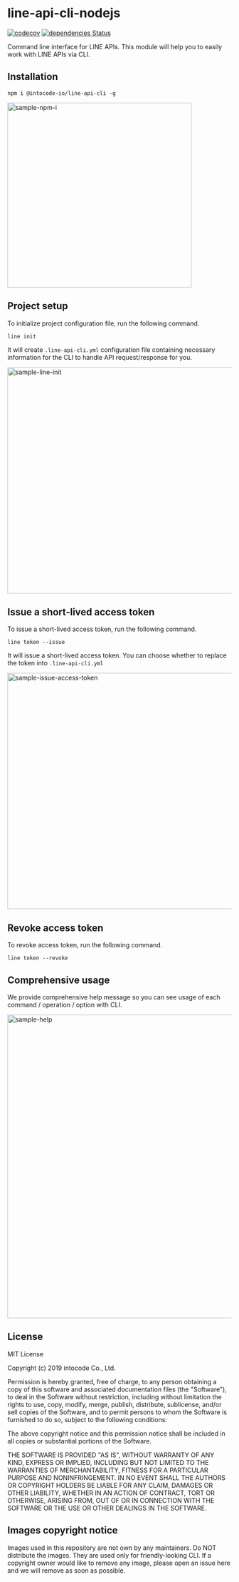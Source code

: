 
# line-api-cli-nodejs
[![codecov](https://codecov.io/gh/intocode-io/line-api-cli-nodejs/branch/master/graph/badge.svg)](https://codecov.io/gh/intocode-io/line-api-cli-nodejs)
[![dependencies Status](https://david-dm.org/intocode-io/line-api-cli-nodejs/status.svg)](https://david-dm.org/intocode-io/line-api-cli-nodejs)

Command line interface for LINE APIs. This module will help you to easily work with LINE APIs via CLI.

## Installation
```
npm i @intocode-io/line-api-cli -g
```

<img width="414" alt="sample-npm-i" src="https://user-images.githubusercontent.com/1315909/64685066-7e4fc380-d4b0-11e9-9c69-11f85fe6dd97.png">

## Project setup
To initialize project configuration file, run the following command.
```
line init
```
It will create `.line-api-cli.yml` configuration file containing necessary information for the CLI to handle API request/response for you.

<img width="507" alt="sample-line-init" src="https://user-images.githubusercontent.com/1315909/64685306-f28a6700-d4b0-11e9-94cc-dced718b1c9c.png">


## Issue a short-lived access token
To issue a short-lived access token, run the following command.
```
line token --issue
```
It will issue a short-lived access token. You can choose whether to replace the token into `.line-api-cli.yml`

<img width="529" alt="sample-issue-access-token" src="https://user-images.githubusercontent.com/1315909/64685575-6e84af00-d4b1-11e9-8438-6614e81f3d9d.png">

## Revoke access token
To revoke access token, run the following command.
```
line token --revoke
```

## Comprehensive usage
We provide comprehensive help message so you can see usage of each command / operation / option with CLI.

<img width="680" alt="sample-help" src="https://user-images.githubusercontent.com/1315909/64685826-d20edc80-d4b1-11e9-82fc-596009d85a87.png">

## License
MIT License

Copyright (c) 2019 intocode Co., Ltd.

Permission is hereby granted, free of charge, to any person obtaining a copy
of this software and associated documentation files (the "Software"), to deal
in the Software without restriction, including without limitation the rights
to use, copy, modify, merge, publish, distribute, sublicense, and/or sell
copies of the Software, and to permit persons to whom the Software is
furnished to do so, subject to the following conditions:

The above copyright notice and this permission notice shall be included in all
copies or substantial portions of the Software.

THE SOFTWARE IS PROVIDED "AS IS", WITHOUT WARRANTY OF ANY KIND, EXPRESS OR
IMPLIED, INCLUDING BUT NOT LIMITED TO THE WARRANTIES OF MERCHANTABILITY,
FITNESS FOR A PARTICULAR PURPOSE AND NONINFRINGEMENT. IN NO EVENT SHALL THE
AUTHORS OR COPYRIGHT HOLDERS BE LIABLE FOR ANY CLAIM, DAMAGES OR OTHER
LIABILITY, WHETHER IN AN ACTION OF CONTRACT, TORT OR OTHERWISE, ARISING FROM,
OUT OF OR IN CONNECTION WITH THE SOFTWARE OR THE USE OR OTHER DEALINGS IN THE
SOFTWARE.

## Images copyright notice

Images used in this repository are not own by any maintainers. Do NOT distribute the images. They are used only for friendly-looking CLI. If a copyright owner would like to remove any image, please open an issue here and we will remove as soon as possible.
